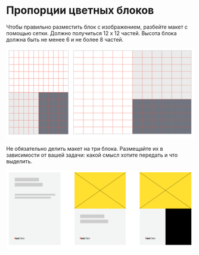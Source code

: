 # Пропорции цветных блоков

Чтобы правильно разместить блок с изображением, разбейте макет с помощью сетки. Должно получиться 12 х 12 частей. Высота блока должна быть не менее 6 и не более 8 частей.

![](.gitbook/assets/bbbb.png)

Не обязательно делить макет на три блока. Размещайте их в зависимости от вашей задачи: какой смысл хотите передать и что выделить.

![](.gitbook/assets/bbb.png)

